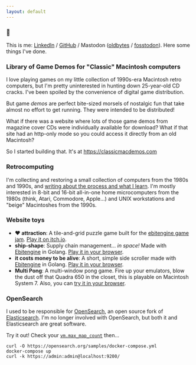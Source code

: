 ```yaml
---
layout: default
---
```


### :wave: 
This is me: [LinkedIn](https://www.linkedin.com/in/jules-graybill/) / [GitHub](https://github.com/jcgraybill) / Mastodon (<a rel="me" href="https://oldbytes.space/@jcgraybill">oldbytes</a> / <a rel="me" href="https://fosstodon.org/@jcgraybill">fosstodon</a>).  Here some things I've done.

### Library of Game Demos for "Classic" Macintosh computers
I love playing games on my little collection of 1990s-era Macintosh retro computers, but I'm pretty uninterested in hunting down 25-year-old CD cracks. I've been spoiled by the convenience of digital game distribution.

But game *demos* are perfect bite-sized morsels of nostalgic fun that take almost no effort to get running. They were intended to be distributed!

What if there was a website where lots of those game demos from magazine cover CDs were individually available for download? What if that site had an http-only mode so you could access it directly from an old Macintosh?

So I started building that. It's at https://classicmacdemos.com

### Retrocomputing
I'm collecting and restoring a small collection of computers from the 1980s and 1990s, and [writing about the process and what I learn](/retrocomputing/). I'm mostly interested in 8-bit and 16-bit all-in-one home microcomputers from the 1980s (think, Atari, Commodore, Apple...) and UNIX workstations and "beige" Macintoshes from the 1990s.

### Website toys
* **❤️ attraction**: A tile-and-grid puzzle game built for the [ebitengine game jam](https://itch.io/jam/ebiten-game-jam). [Play it on itch.io](https://ivlivs.itch.io/attraction).
* **ship-shape**:  Supply chain management... *in space!* Made with [Ebitengine](https://ebitengine.org/) in Golang. [Play it in your browser](/ship-shape/).
* **it costs money to be alive**: A short, simple side scroller made with [Ebitengine](https://ebitengine.org/) in Golang. [Play it in your browser](/it-costs-money/).
* **Multi Pong**: A multi-window pong game. Fire up your emulators, blow the dust off that Quadra 650 in the closet, this is playable on Macintosh System 7. Also, you can [try it in your browser](/multi-pong/). 

### OpenSearch
I used to be responsible for [OpenSearch](https://opensearch.org/), an open source fork of [Elasticsearch](https://www.elastic.co/elasticsearch/). I'm no longer involved with OpenSearch, but both it and Elasticsearch are great software.

Try it out! Check your [`vm.max_map_count`](https://opensearch.org/docs/latest/opensearch/install/important-settings/) then...

    curl -O https://opensearch.org/samples/docker-compose.yml
    docker-compose up
    curl -k https://admin:admin@localhost:9200/
